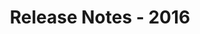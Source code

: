 ﻿---
title: Release Notes - 2016
second_title: Aspose.Words for SharePoint
articleTitle: Release Notes - 2016
linktitle: Release Notes - 2016
description: "Aspose.Words for SharePoint Release Notes - 2016 – learn about the latest updates and fixes."
type: docs
weight: 40
url: /sharepoint/release-notes-2016/
---


